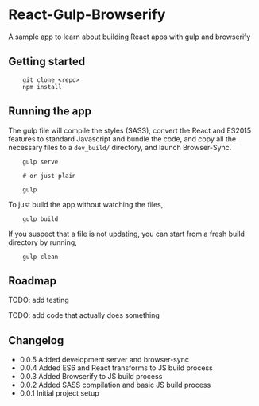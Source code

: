 # React-Gulp-Browserify

A sample app to learn about building React apps with gulp and browserify

## Getting started

        git clone <repo>
        npm install

## Running the app

The gulp file will compile the styles (SASS), convert the React and ES2015 features to standard Javascript and bundle the code, and copy all the necessary files to a `dev_build/` directory, and launch Browser-Sync.

        gulp serve
      
        # or just plain
      
        gulp

To just build the app without watching the files,

        gulp build

If you suspect that a file is not updating, you can start from a fresh build directory by running,

        gulp clean

## Roadmap

TODO: add testing

TODO: add code that actually does something

## Changelog

* 0.0.5 Added development server and browser-sync
* 0.0.4 Added ES6 and React transforms to JS build process
* 0.0.3 Added Browserify to JS build process
* 0.0.2 Added SASS compilation and basic JS build process
* 0.0.1 Initial project setup


